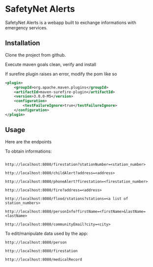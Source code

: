 # SafetyNet Alerts

SafetyNet Alerts is a webapp built to exchange informations with emergency services.

## Installation

Clone the project from github.

Execute maven goals clean, verify and install

If surefire plugin raises an error, modify the pom like so

```xml
<plugin>
	<groupId>org.apache.maven.plugins</groupId>
	<artifactId>maven-surefire-plugin</artifactId>
	<version>3.0.0-M5</version>
	<configuration>
		<testFailureIgnore>true</testFailureIgnore>
	</configuration>
</plugin>
```

## Usage

Here are the endpoints

To obtain informations: 

```Http

http://localhost:8080/firestation?stationNumber=<station_number>

http://localhost:8080/childAlert?address=<address>

http://localhost:8080/phoneAlert?firestation=<firestation_number>

http://localhost:8080/fire?address=<address>

http://localhost:8080/flood/stations?stations=<a list of station_numbers>

http://localhost:8080/personInfo?firstName=<firstName>&lastName=<lastName>

http://localhost:8080/communityEmail?city=<city>

```

To edit/manipulate data used by the app: 

```Http
http://localhost:8080/person

http://localhost:8080/firestation

http://localhost:8080/medicalRecord

```

 
